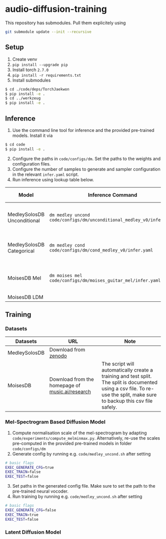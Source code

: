 # audio-diffusion-training

This repository has submodules. Pull them explicitely using
```sh
git submodule update --init --recursive
```

## Setup

1. Create venv
2. `pip install --upgrade pip`
3. Install torch `2.7.0`
4. `pip install -r requirements.txt`
5. Install submodules
```sh
$ cd ./code/deps/TorchJaekwon
$ pip install -e .
$ cd ../werkzeug
$ pip install -e .
```

## Inference

1. Use the command line tool for inference and the provided pre-trained models. Install it via 
```sh
$ cd code
$ pip install -e .
```
2. Configure the paths in `code/configs/dm`. Set the paths to the weights and configuration files.
3. Configure the number of samples to generate and sampler configuration in the relevant `infer.yaml` script.
3. Run inference using lookup table below.

|Model|Inference Command|Required Weight Files|
|-|-|-|
|MedleySolosDB Unconditional|`dm medley uncond code/configs/dm/unconditional_medley_v0/infer.yaml`|U-Net: `melddpm_v0.pth`, HifiGAN:`hifigan-ckpt(only generator)`|
|MedleySolosDB Categorical|`dm medley cond code/configs/dm/cond_medley_v0/infer.yaml`|U-Net: `medley_cond.pth`, HifiGAN:`hifigan-ckpt(only generator)`|
|MoisesDB Mel|`dm moises mel code/configs/dm/moises_guitar_mel/infer.yaml`|U-Net: `moises_mel.pth`, HifiGAN:`hifigan-ckpt(only generator)`|
|MoisesDB LDM|||


## Training

### Datasets

|Datasets|URL|Note|
|-|-|-|
|MedleySolosDB|Download from [zenodo](https://zenodo.org/records/3464194)||
|MoisesDB|Download from the homepage of [music.ai/research](https://music.ai/research/)|The script will automatically create a training and test split. The split is documented using a csv file. To re-use the split, make sure to backup this csv file safely.|


### Mel-Spectrogram Based Diffusion Model

1. Compute normalisation scale of the mel-spectrogram by adapting `code/experiments/compute_melminmax.py`. Alternatively, re-use the scales pre-computed in the provided pre-trained models in folder `code/configs/dm`
2. Generate config by running e.g. `code/medley_uncond.sh` after setting
```sh
# basic flags
EXEC_GENERATE_CFG=true
EXEC_TRAIN=false
EXEC_TEST=false
```
3. Set paths in the generated config file. Make sure to set the path to the pre-trained neural vocoder.
4. Run training by running e.g. `code/medley_uncond.sh` after setting
```sh
# basic flags
EXEC_GENERATE_CFG=false
EXEC_TRAIN=true
EXEC_TEST=false
```


### Latent Diffusion Model